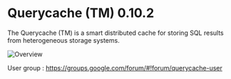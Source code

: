 Querycache (TM) 0.10.2
======================

The Querycache (TM) is a smart distributed cache for storing 
SQL results from heterogeneous storage systems.

![Overview](https://raw.github.com/izlley/querycache/master/docs/images/querycache_overview.jpg)

User group : https://groups.google.com/forum/#!forum/querycache-user
